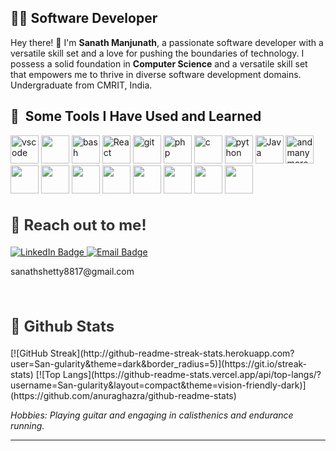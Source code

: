 
## 👨‍💻 Software Developer

Hey there! 👋 I'm <b>Sanath Manjunath</b>, a passionate software developer with a versatile skill set and a love for pushing the boundaries of technology. I possess a solid foundation in <b>Computer Science</b> and a versatile skill set that empowers me to thrive in diverse software development domains. Undergraduate from CMRIT, India.

<h2> 🚀 &nbsp;Some Tools I Have Used and Learned</h2>
<p align="left">
<img src="https://cdn.jsdelivr.net/gh/devicons/devicon/icons/vscode/vscode-original.svg" alt="vscode" width="45" height="45"/>
 <img src="https://cdn.jsdelivr.net/gh/devicons/devicon/icons/unity/unity-original.svg" width="45" height="45"/>
<img src="https://cdn.jsdelivr.net/gh/devicons/devicon/icons/bash/bash-original.svg" alt="bash" width="45" height="45"/>
 <img src="https://cdn.jsdelivr.net/gh/devicons/devicon/icons/react/react-original-wordmark.svg" alt="React" width="45" height="45" />
 <img src="https://cdn.jsdelivr.net/gh/devicons/devicon/icons/git/git-original.svg" alt="git" width="45" height="45" />
<img src="https://cdn.jsdelivr.net/gh/devicons/devicon/icons/php/php-original.svg" alt="php" width="45" height="45"/>
<img src="https://cdn.jsdelivr.net/gh/devicons/devicon/icons/c/c-original.svg" alt="c" width="45" height="45"/>
<img src="https://cdn.jsdelivr.net/gh/devicons/devicon/icons/python/python-original-wordmark.svg" alt="python" width="45" height="45"/>
<img src="https://cdn.jsdelivr.net/gh/devicons/devicon/icons/java/java-original-wordmark.svg" alt="Java" width="45" height="45"/>
<img src="https://cdn.jsdelivr.net/gh/devicons/devicon/icons/javascript/javascript-original.svg" alt="and many more but looks like images arent displaying" width="45" height="45"/>
<img src="https://cdn.jsdelivr.net/gh/devicons/devicon/icons/cplusplus/cplusplus-original.svg" width="45" height="45"/>
<img src="https://cdn.jsdelivr.net/gh/devicons/devicon/icons/csharp/csharp-original.svg"width="45" height="45" />
<img src="https://cdn.jsdelivr.net/gh/devicons/devicon/icons/html5/html5-original-wordmark.svg" width="45" height="45" />
<img src="https://cdn.jsdelivr.net/gh/devicons/devicon/icons/css3/css3-original-wordmark.svg" width="45" height="45"/>
<img src="https://cdn.jsdelivr.net/gh/devicons/devicon/icons/bootstrap/bootstrap-original-wordmark.svg" width="45" height="45"/>
<img src="https://cdn.jsdelivr.net/gh/devicons/devicon/icons/mysql/mysql-original-wordmark.svg" width="45" height="45"/>
<img src="https://cdn.jsdelivr.net/gh/devicons/devicon/icons/php/php-original.svg" width="45" height="45"/>
<img src="https://cdn.jsdelivr.net/gh/devicons/devicon/icons/linux/linux-original.svg" width="45" height="45"/>
</p>

<h2 style="font-size: 24px; color: #333333;">📩 Reach out to me!</h2>
<div id="badges">
  <a href="https://www.linkedin.com/in/sanath808/">
    <img src="https://img.shields.io/badge/LinkedIn-blue?style=for-the-badge&logo=linkedin&logoColor=white" alt="LinkedIn Badge"/>
  </a>
<a href="mailto:sanathshetty8817@gmail.com">
  <img src="https://img.shields.io/badge/Email-red?style=for-the-badge&logo=email&logoColor=white" alt="Email Badge"/>
</a><p>sanathshetty8817@gmail.com</p>
 <br>
 <img src="https://komarev.com/ghpvc/?username=your-github-username&style=flat-square&color=blue" alt=""/>
</div>

<h2 style="font-size: 24px; color: #333333;">📩 Github Stats</h2>
[![GitHub Streak](http://github-readme-streak-stats.herokuapp.com?user=San-gularity&theme=dark&border_radius=5)](https://git.io/streak-stats)
[![Top Langs](https://github-readme-stats.vercel.app/api/top-langs/?username=San-gularity&layout=compact&theme=vision-friendly-dark)](https://github.com/anuraghazra/github-readme-stats)

*Hobbies: Playing guitar and engaging in calisthenics and endurance running.*

---
